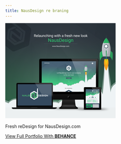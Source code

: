 ```yaml
---
title: NausDesign re braning
---
```


![One Up King](assets/img/work/proj-2/thumb.png)

Fresh reDesign for NausDesign.com

<div class="be-cta-box">
  <a href="https://www.behance.net/NausDesign" class="behance-cta">View Full Portfolio With <b>BEHANCE</b></a>
</div> 
        